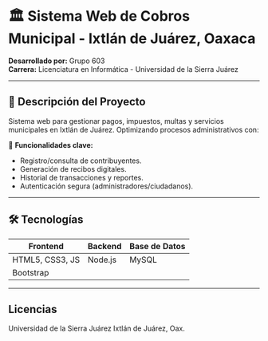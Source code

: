 # 🏛️ Sistema Web de Cobros Municipal - Ixtlán de Juárez, Oaxaca  

**Desarrollado por:** Grupo 603  
**Carrera:** Licenciatura en Informática - Universidad de la Sierra Juárez  

---

## 📌 Descripción del Proyecto  
Sistema web para gestionar pagos, impuestos, multas y servicios municipales en Ixtlán de Juárez. Optimizando procesos administrativos con:  

🔹 **Funcionalidades clave:**  
- Registro/consulta de contribuyentes.  
- Generación de recibos digitales.  
- Historial de transacciones y reportes.  
- Autenticación segura (administradores/ciudadanos).  

---

## 🛠️ Tecnologías  
| Frontend            | Backend       | Base de Datos  |  
|---------------------|---------------|----------------|  
| HTML5, CSS3, JS     |  Node.js      | MySQL          |  
| Bootstrap           |               |                |

---

##  Licencias

Universidad de la Sierra Juárez
Ixtlán de Juárez, Oax.